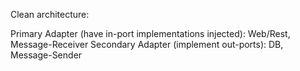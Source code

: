 Clean architecture:

Primary Adapter (have in-port implementations injected): Web/Rest, Message-Receiver
Secondary Adapter (implement out-ports): DB, Message-Sender 
